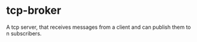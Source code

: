 tcp-broker
==========

A tcp server, that receives messages from a client and can publish them to n subscribers.
